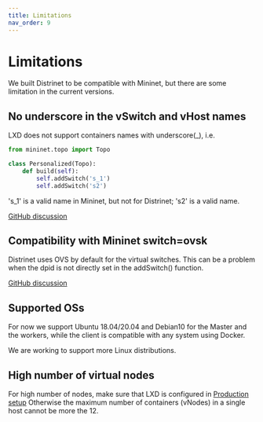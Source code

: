 ```yaml
---
title: Limitations
nav_order: 9
---
```


# Limitations

We built Distrinet to be compatible with Mininet, but there are some limitation in the current versions.

## No underscore in the vSwitch and vHost names
LXD does not support containers names with underscore(_), 
i.e.

```python
from mininet.topo import Topo

class Personalized(Topo):
    def build(self):
        self.addSwitch('s_1')
        self.addSwitch('s2')
```

's_1' is a valid name in Mininet, but not for Distrinet;
's2' is a valid name.

[GitHub discussion](https://github.com/Giuseppe1992/Distrinet/issues/51)

## Compatibility with Mininet switch=ovsk

Distrinet uses OVS by default for the virtual switches.
This can be a problem when the dpid is not directly set in the addSwitch() function.

[GitHub discussion](https://github.com/Giuseppe1992/Distrinet/issues/50)


## Supported OSs
For now we support Ubuntu 18.04/20.04 and Debian10 for the Master and the workers, while the client is compatible with any system using Docker.

We are working to support more Linux distributions.

## High number of virtual nodes
For high number of nodes, make sure that LXD is configured in [Production setup](https://linuxcontainers.org/lxd/docs/master/production-setup)
Otherwise the maximum number of containers (vNodes) in a single host cannot be more the 12.


